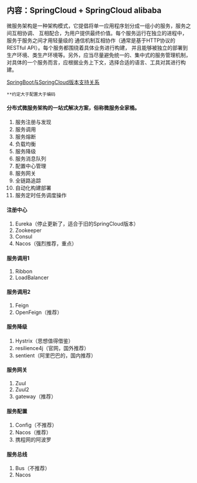 内容：SpringCloud + SpringCloud alibaba
---
微服务架构是一种架构模式，它提倡将单一应用程序划分成一组小的服务，服务之间互相协调、
互相配合，为用户提供最终价值。每个服务运行在独立的进程中，服务于服务之间才用轻量级的
通信机制互相协作（通常是基于HTTP协议的RESTful API）。每个服务都围绕着具体业务进行构建，
并且能够被独立的部署到生产环境、类生产环境等。另外，应当尽量避免统一的、集中式的服务管理机制，
对具体的一个服务而言，应根据业务上下文，选择合适的语言、工具对其进行构建。

[SpringBoot与SpringCloud版本支持关系](https://start.spring.io/actuator/info)

    **约定大于配置大于编码

#### 分布式微服务架构的一站式解决方案，俗称微服务全家桶。
1. 服务注册与发现
2. 服务调用
3. 服务熔断
4. 负载均衡
5. 服务降级
6. 服务消息队列
7. 配置中心管理
8. 服务网关
9. 全链路追踪
10. 自动化构建部署
11. 服务定时任务调度操作

#### 注册中心 
1. Eureka（停止更新了，适合于旧的SpringCloud版本）
2. Zookeeper
3. Consul
4. Nacos（强烈推荐，重点）
#### 服务调用1
1. Ribbon
2. LoadBalancer
#### 服务调用2
1. Feign
2. OpenFeign（推荐）
#### 服务降级
1. Hystrix（思想值得借鉴）
2. resilience4j（官网，国外推荐）
3. sentient（阿里巴巴的，国内推荐）
#### 服务网关
1. Zuul
2. Zuul2
3. gateway（推荐）
#### 服务配置
1. Config（不推荐）
2. Nacos（推荐）
3. 携程网的阿波罗
#### 服务总线
1. Bus（不推荐）
2. Nacos